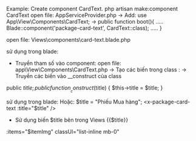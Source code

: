 Example: Create component CardText.
php artisan make:component CardText
open file: AppServiceProvider.php
    -> Add: use App\View\Components\CardText; 
    -> public function boot(){
        .....
        Blade::component('package-card-text', CardText::class);
        .....
    }

open file: Views\components\card-text.blade.php

sử dụng trong blade: 
<x-package-card-text />

- Truyền tham số vào component:
open file: app\View\Components\CardText.php
-> Tạo các biến trong class :
-> Truyền các biến vào __construct của class 

public $title;
public function __construct($title)
{
    $this->title = $title;
}

sử dụng trong blade: 
        <x-package-card-text title="Phiếu Mua hàng" />
Hoặc:
    $title = "Phiếu Mua hàng";
    <x-package-card-text :title="$title" /> 
- Sử dụng biến $title bên trong Views
{{$title}}

:items="$itemImg" classUl="list-inline mb-0"